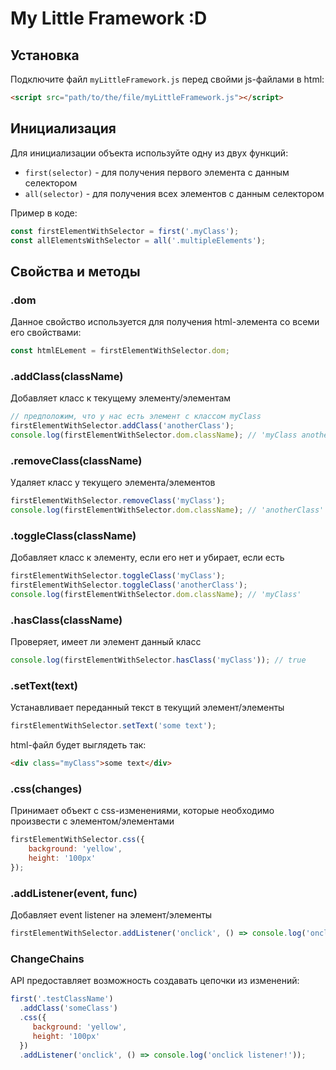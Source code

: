 # My Little Framework :D
## Установка
Подключите файл `myLittleFramework.js` перед свойми js-файлами в html:
```html
<script src="path/to/the/file/myLittleFramework.js"></script>
```
## Инициализация
Для инициализации объекта используйте одну из двух функций:
 - `first(selector)` - для получения первого элемента с данным селектором
 - `all(selector)` - для получения всех элементов с данным селектором

Пример в коде:
```js
const firstElementWithSelector = first('.myClass');
const allElementsWithSelector = all('.multipleElements');
```
## Свойства и методы
### .dom
Данное свойство используется для получения html-элемента со всеми его свойствами:
```js
const htmlELement = firstElementWithSelector.dom;
```
### .addClass(className)
Добавляет класс к текущему элементу/элементам
```js
// предположим, что у нас есть элемент с классом myClass
firstElementWithSelector.addClass('anotherClass');
console.log(firstElementWithSelector.dom.className); // 'myClass anotherClass'
```
### .removeClass(className)
Удаляет класс у текущего элемента/элементов
```js
firstElementWithSelector.removeClass('myClass');
console.log(firstElementWithSelector.dom.className); // 'anotherClass'
```
### .toggleClass(className)
Добавляет класс к элементу, если его нет и убирает, если есть
```js
firstElementWithSelector.toggleClass('myClass');
firstElementWithSelector.toggleClass('anotherClass');
console.log(firstElementWithSelector.dom.className); // 'myClass'
```
### .hasClass(className)
Проверяет, имеет ли элемент данный класс
```js
console.log(firstElementWithSelector.hasClass('myClass')); // true
```
### .setText(text)
Устанавливает переданный текст в текущий элемент/элементы
```js
firstElementWithSelector.setText('some text');
```
html-файл будет выглядеть так:
```html
<div class="myClass">some text</div>
```
### .css(changes)
Принимает объект с css-изменениями, которые необходимо произвести с элементом/элементами
```js
firstElementWithSelector.css({
	background: 'yellow',
	height: '100px'
});
```
### .addListener(event, func)
Добавляет event listener на элемент/элементы
```js
firstElementWithSelector.addListener('onclick', () => console.log('onclick listener!'));
```
### ChangeChains
API предоставляет возможность создавать цепочки из изменений:
```js
first('.testClassName')
  .addClass('someClass')
  .css({
	 background: 'yellow',
	 height: '100px'
  })
  .addListener('onclick', () => console.log('onclick listener!'));
```
